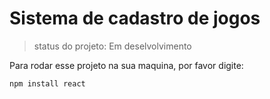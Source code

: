 <h1> Sistema de cadastro de jogos </h1>

> status do projeto: Em deselvolvimento

Para rodar esse projeto na sua maquina, por favor digite:

```
npm install react
```
